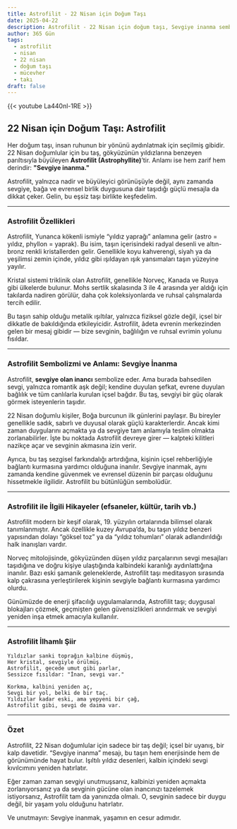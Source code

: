 ```yaml
---
title: Astrofilit - 22 Nisan için Doğum Taşı
date: 2025-04-22
description: Astrofilit - 22 Nisan için doğum taşı, Sevgiye inanma sembolü. Bu özel taşın derin anlamını öğrenin.
author: 365 Gün
tags:
  - astrofilit
  - nisan
  - 22 nisan
  - doğum taşı
  - mücevher
  - takı
draft: false
---
```


{{< youtube La440nl-1RE >}}

## 22 Nisan için Doğum Taşı: Astrofilit

Her doğum taşı, insan ruhunun bir yönünü aydınlatmak için seçilmiş gibidir. 22 Nisan doğumlular için bu taş, gökyüzünün yıldızlarına benzeyen parıltısıyla büyüleyen **Astrofilit (Astrophyllite)**’tir. Anlamı ise hem zarif hem derindir: **"Sevgiye inanma."**

Astrofilit, yalnızca nadir ve büyüleyici görünüşüyle değil, aynı zamanda sevgiye, bağa ve evrensel birlik duygusuna dair taşıdığı güçlü mesajla da dikkat çeker. Gelin, bu eşsiz taşı birlikte keşfedelim.

---

### Astrofilit Özellikleri

Astrofilit, Yunanca kökenli ismiyle “yıldız yaprağı” anlamına gelir (astro = yıldız, phyllon = yaprak). Bu isim, taşın içerisindeki radyal desenli ve altın-bronz renkli kristallerden gelir. Genellikle koyu kahverengi, siyah ya da yeşilimsi zemin içinde, yıldız gibi ışıldayan ışık yansımaları taşın yüzeyine yayılır.

Kristal sistemi triklinik olan Astrofilit, genellikle Norveç, Kanada ve Rusya gibi ülkelerde bulunur. Mohs sertlik skalasında 3 ile 4 arasında yer aldığı için takılarda nadiren görülür, daha çok koleksiyonlarda ve ruhsal çalışmalarda tercih edilir.

Bu taşın sahip olduğu metalik ışıltılar, yalnızca fiziksel gözle değil, içsel bir dikkatle de bakıldığında etkileyicidir. Astrofilit, âdeta evrenin merkezinden gelen bir mesaj gibidir — bize sevginin, bağlılığın ve ruhsal evrimin yolunu fısıldar.

---

### Astrofilit Sembolizmi ve Anlamı: Sevgiye İnanma

Astrofilit, **sevgiye olan inancı** sembolize eder. Ama burada bahsedilen sevgi, yalnızca romantik aşk değil; kendine duyulan şefkat, evrene duyulan bağlılık ve tüm canlılarla kurulan içsel bağdır. Bu taş, sevgiyi bir güç olarak görmek isteyenlerin taşıdır.

22 Nisan doğumlu kişiler, Boğa burcunun ilk günlerini paylaşır. Bu bireyler genellikle sadık, sabırlı ve duyusal olarak güçlü karakterlerdir. Ancak kimi zaman duygularını açmakta ya da sevgiye tam anlamıyla teslim olmakta zorlanabilirler. İşte bu noktada Astrofilit devreye girer — kalpteki kilitleri nazikçe açar ve sevginin akmasına izin verir.

Ayrıca, bu taş sezgisel farkındalığı artırdığına, kişinin içsel rehberliğiyle bağlantı kurmasına yardımcı olduğuna inanılır. Sevgiye inanmak, aynı zamanda kendine güvenmek ve evrensel düzenin bir parçası olduğunu hissetmekle ilgilidir. Astrofilit bu bütünlüğün sembolüdür.

---

### Astrofilit ile İlgili Hikayeler (efsaneler, kültür, tarih vb.)

Astrofilit modern bir keşif olarak, 19. yüzyılın ortalarında bilimsel olarak tanımlanmıştır. Ancak özellikle kuzey Avrupa’da, bu taşın yıldız benzeri yapısından dolayı “göksel toz” ya da “yıldız tohumları” olarak adlandırıldığı halk inanışları vardır.

Norveç mitolojisinde, gökyüzünden düşen yıldız parçalarının sevgi mesajları taşıdığına ve doğru kişiye ulaştığında kalbindeki karanlığı aydınlattığına inanılır. Bazı eski şamanik geleneklerde, Astrofilit taşı meditasyon sırasında kalp çakrasına yerleştirilerek kişinin sevgiyle bağlantı kurmasına yardımcı olurdu.

Günümüzde de enerji şifacılığı uygulamalarında, Astrofilit taşı; duygusal blokajları çözmek, geçmişten gelen güvensizlikleri arındırmak ve sevgiyi yeniden inşa etmek amacıyla kullanılır.

---

### Astrofilit İlhamlı Şiir

```
Yıldızlar sanki toprağın kalbine düşmüş,  
Her kristal, sevgiyle örülmüş.  
Astrofilit, gecede umut gibi parlar,  
Sessizce fısıldar: "İnan, sevgi var."

Korkma, kalbini yeniden aç,  
Sevgi bir yol, belki de bir taç.  
Yıldızlar kadar eski, ama yepyeni bir çağ,  
Astrofilit gibi, sevgi de daima var.
```

---

### Özet

Astrofilit, 22 Nisan doğumlular için sadece bir taş değil; içsel bir uyanış, bir kalp davetidir. “Sevgiye inanma” mesajı, bu taşın hem enerjisinde hem de görünümünde hayat bulur. Işıltılı yıldız desenleri, kalbin içindeki sevgi kıvılcımını yeniden hatırlatır.

Eğer zaman zaman sevgiyi unutmuşsanız, kalbinizi yeniden açmakta zorlanıyorsanız ya da sevginin gücüne olan inancınızı tazelemek istiyorsanız, Astrofilit tam da yanınızda olmalı. O, sevginin sadece bir duygu değil, bir yaşam yolu olduğunu hatırlatır.

Ve unutmayın: Sevgiye inanmak, yaşamın en cesur adımıdır.